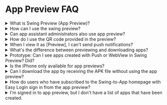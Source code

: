 # App Preview FAQ

<details>

<summary>What is Swing Preview (App Preview)?</summary>

Swing Preview is an \[App Preview] service that allows you to check the apps created by the Swing-to-App in real time.

After downloading the official Swing-to-App app – from the App Preview menu – please log in to the account you signed up for on the Swing homepage.

On the app preview page, you can see a list of all the apps created by Swing-to-App.

You can preview, download and check it directly on your phone from within the app.

Even if you don't have to cumbersome pick up and install APK files, you can check out the apps you've created in real time!

\*App preview is also available, especially on iPhones that have not been supported so far. (No down\~!)

★For a detailed description of the swing preview, please check the relevant manual.&#x20;

**☞ **<mark style="color:blue;">**What is the swing preview service?**</mark>&#x20;

**☞ **<mark style="color:blue;">**See how to use the swing preview**</mark>

</details>

<details>

<summary>How can I use the swing preview?</summary>

1\) Please download the official 'Swing to App' app from the App Store and Play Store. \*If the app is already installed, please update to the latest version

2\) After launching the app, select the \[App Preview] menu at the top of the → category and log in with your swing website subscription account (ID, password).

3\) Once you're done signing in, the app preview page will open, where you can see a list of apps you've created.

\- iPhone can be confirmed by pressing the preview button.

\-On Android phones, you can preview the app, download the app.

</details>

<details>

<summary>Can app assistant administrators also use app preview?</summary>

The four deputy administrators can also check the app by logging in from the app preview.

When logging in, enter the **deputy administrator ID, password, and app ID, and select the \[Associate Administrator Login] button to log in.**

Here! For your username and password, please enter the ID and password associated with the app.

**The app ID can be found on the swing app creation page → in the basic information in step 1, and you can check the app ID.**

Same as how to log in as a deputy administrator on the SwingTwo website!

You can log in by entering your deputy administrator ID, password, and app ID.

**\* See images)**

<img src="https://wp.swing2app.co.kr/wp-content/uploads/2018/09/%EB%AF%B8%EB%A6%AC%EB%B3%B4%EA%B8%B09.png" alt="" data-size="original">

**How to set up the app assistant administrator and how to log in, please refer to the manual below!**

<img src="https://s.w.org/images/core/emoji/11/svg/25b6.svg" alt="▶" data-size="line"> \*\*\*\* <mark style="color:blue;">**\[Check out the Swing Preview Detailed Method Manual]**</mark>

</details>

<details>

<summary>How do I use the QR code provided in the preview?</summary>

On the app preview page, you can check the "Preview by QR Code" menu.

That menu doesn't require you to be logged in as an administrator! **You can scan the QR code provided by each app to preview the app on your phone.**

QR code previews are only available for apps built from regular prototypes. \*Webview and apps created with push apps are not available

**★ How to use QR code**

Launch the swing-to-app app – Preview the app – Select the \[Preview with QR Code] button → When you bring your phone to the QR code image and touch it, the app you created will be previewed on your phone.

<img src="https://wp.swing2app.co.kr/wp-content/uploads/2018/09/%EB%AF%B8%EB%A6%AC%EB%B3%B4%EA%B8%B010.png" alt="" data-size="original"> <img src="https://wp.swing2app.co.kr/wp-content/uploads/2018/09/%EC%8A%A4%EC%9C%99%EB%AF%B8%EB%A6%AC%EB%B3%B4%EA%B8%B04-1.png" alt="" data-size="original">

</details>

<details>

<summary>When I view it as [Preview], I can't send push notifications?</summary>

Yes, when you view the app as a preview rather than downloading the app, you won't receive push notifications.

In addition to pushing, sharing is not available.

(App sharing, bulletin boards, posts, image sharing all not)

★Please note that iPhone users will not be able to use this feature as it is only available for \*preview.

★Android users can choose to download the app and the downloaded app will be able to use all the functions of Swing.

</details>

<details>

<summary>What's the difference between previewing and downloading apps?</summary>

Official App to Swing – When you log in with your swing account in \[App Preview], a list of apps that you have created will appear.

**At the bottom of the app name, you can check the \[Preview], \[Download App] buttons.**

**\* Preview: Without downloading the app, you can check the app directly in preview format on your phone.**

**\* App Download: Download and install the app directly to your phone.**

</details>

<details>

<summary>Prototype: Can I see apps created with Push or WebView in Swing Preview? Did?</summary>

You can check it by \[Download App] on your Android phone, but you can't check it on your iPhone.

\- Android Phone Prototype – Apps created with Push and WebView are only available for swing preview \[App Download].

Preview is not supported, and you will need to download the app to your phone to see it.

\-On the iPhone, apps created with push or webview will not be listed.

</details>

<details>

<summary>Is the iPhone only available for app previews?</summary>

Yes, downloading the app is not supported for iPhones, and you can check the app through \[Preview].

On the app preview page, you can log in with the same swing account: administrator ID and password to see the list of apps you've created.

**\*Prototype: Apps created with Push or WebView are not available as swing previews.**

Apps created with Push or WebView are not supported on the iPhone because they can only be downloaded from the app.

**\[iPhone – Swing Preview App Launchscreen]**\
![](https://wp.swing2app.co.kr/wp-content/uploads/2018/09/%EC%95%84%EC%9D%B4%ED%8F%B0%EB%AF%B8%EB%A6%AC%EB%B3%B4%EA%B8%B03.png)

</details>

<details>

<summary>Can I download the app by receiving the APK file without using the app preview?</summary>

How to install an existing app on your Android phone – You can download and install the APK file to use it.

Instead of using the swing preview, you can download the APK file that is completed during the creation of the app and install it directly on your mobile phone for use.

You can use the existing app installation method and the swing preview together, so please note the use.

**\*APK file download is only available for Android phones**

</details>

<details>

<summary>How do users who have subscribed to the Swing-to-App homepage with Easy Login sign in from the app preview?</summary>

If you used to log in with a simple login when you signed up for the Swing-to-App, please select the Naver, Google, and Facebook icons to log in.

**\*The iPhone does not come with a simple login function.**

For users with Easy Login, please use your Android phone or use the preview function as a deputy administrator login or QR code when using the iPhone.

</details>

<details>

<summary>I'm signed in to app preview, but I don't have a list of apps that have been created.</summary>

Only apps that have been created will appear in the preview list.

So if your app isn't on the list, it's likely that your app hasn't been built yet.

If you haven't created the app yet, please press the \[Create App] button to create it.

If you have clicked \[Create App], please check the status indication that the creation is complete in version control and re-connect. (Production time 5-10 minutes)

</details>
